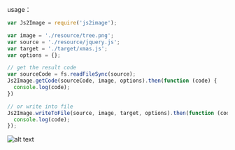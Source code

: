 
usage：

```javascript
var Js2Image = require('js2image');

var image = './resource/tree.png';
var source = './resource/jquery.js';
var target = './target/xmas.js';
var options = {};

// get the result code
var sourceCode = fs.readFileSync(source);
Js2Image.getCode(sourceCode, image, options).then(function (code) {
  console.log(code);
})

// or write into file
Js2Image.writeToFile(source, image, target, options).then(function (code) {
  console.log(code);
});
```
![alt text](https://media.giphy.com/media/Kczr1AZbsh6Y0lpumm/source.gif "Logo Title Text 1")

